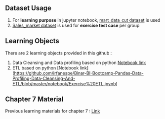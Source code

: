 ## Dataset Usage
1. For **learning purpose** in jupyter notebook, [mart_data_cut dataset](https://github.com/irfanespe/Binar-BI-Bootcamp-Pandas-Data-Profiling-Data-Cleansing-And-ETL/blob/master/dataset/mart_data_cut.csv) is used
2. [Sales_market dataset](https://github.com/irfanespe/Binar-BI-Bootcamp-Pandas-Data-Profiling-Data-Cleansing-And-ETL/tree/master/dataset/sales_market) is used for **exercise test case** per group

## Learning Objects

There are 2 learning objects provided in this github :
1. Data Cleansing and Data profiling based on python [Notebook link](https://github.com/irfanespe/Binar-BI-Bootcamp-Pandas-Data-Profiling-Data-Cleansing-And-ETL/blob/master/notebook/Data%20profiling%20and%20Data%20Cleansing.ipynb)
2. ETL based on python [Notebook link] (https://github.com/irfanespe/Binar-BI-Bootcamp-Pandas-Data-Profiling-Data-Cleansing-And-ETL/blob/master/notebook/Exercise%20ETL.ipynb)

## Chapter 7 Material
Previous learning materials for chapter 7 : [Link](https://github.com/alimurtadho/Bootcamp-BI-hands-on)
